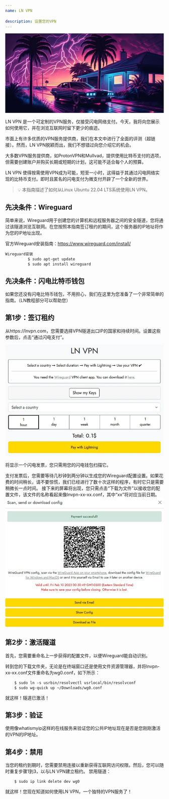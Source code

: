 ```yaml
---
name: LN VPN

description: 设置您的VPN
---
```


![image](assets/cover.webp)

LN VPN 是一个可定制的VPN服务，仅接受闪电网络支付。今天，我将向您展示如何使用它，并在浏览互联网时留下更少的痕迹。

市面上有许多优质的VPN服务提供商，我们在本文中进行了全面的评测（超链接）。然而，LN VPN脱颖而出，我们不想错过向您介绍它的机会。

大多数VPN服务提供商，如ProtonVPN和Mullvad，提供使用比特币支付的选项，但需要创建账户并购买长期或短期的计划，这可能不适合每个人的预算。

LN VPN 使得按需使用VPN成为可能，短至一小时，这得益于其通过闪电网络实现的比特币支付。即时且匿名的闪电支付为微支付开辟了一个全新的世界。

> 💡 本指南描述了如何从Linux Ubuntu 22.04 LTS系统使用LN VPN。

## 先决条件：Wireguard

简单来说，Wireguard用于创建您的计算机和远程服务器之间的安全隧道，您将通过该隧道浏览互联网。在您按照本指南签订租约的期间，这个服务器的IP地址将作为您的IP地址出现。

官方Wireguard安装指南：https://www.wireguard.com/install/

```
Wireguard安装
          $ sudo apt-get update
          $ sudo apt install wireguard
```

## 先决条件：闪电比特币钱包

如果您还没有闪电比特币钱包，不用担心，我们在这里为您准备了一个非常简单的指南。（LN教程部分可以帮助您）

## 第1步：签订租约

从https://lnvpn.com，您需要选择VPN隧道出口IP的国家和持续时间。设置这些参数后，点击“通过闪电支付”。

![image](assets/1.webp)

将显示一个闪电发票，您只需用您的闪电钱包扫描它。

支付发票后，您需要等待几秒钟到两分钟以生成您的Wireguard配置设置。如果花费的时间稍长，请不要惊慌，我们已经进行了数十次这样的程序，有时它只是需要稍微长一点时间。
接下来的屏幕将出现，您只需点击“下载为文件”以接收您的配置文件，该文件的名称看起来像lnvpn-xx-xx.conf，其中“xx”将对应当前日期。
![image](assets/2.webp)

## 第2步：激活隧道

首先，您需要重命名上一步获得的配置文件，以便Wireguard能自动识别。

转到您的下载文件夹，无论是在终端窗口还是使用文件资源管理器，并将lnvpn-xx-xx.conf文件重命名为wg0.conf，如下所示：

```
    $ sudo ln -s usrbin/resolvectl usrlocal/bin/resolvconf
    $ sudo wg-quick up ~/Downloads/wg0.conf
```

就这样！隧道已激活！

## 第3步：验证

使用像whatismyip这样的在线服务来验证您的公共IP地址现在是否是您刚刚激活的VPN的IP地址。

## 第4步：禁用
当您的租约到期时，您需要禁用连接以重新获得互联网访问权限。然后，您可以随时重复步骤1到3，以与LN VPN建立租约。
禁用隧道：

```
    $ sudo ip link delete dev wg0
```

就这样！您现在知道如何使用LN VPN，一个独特的VPN服务了！
